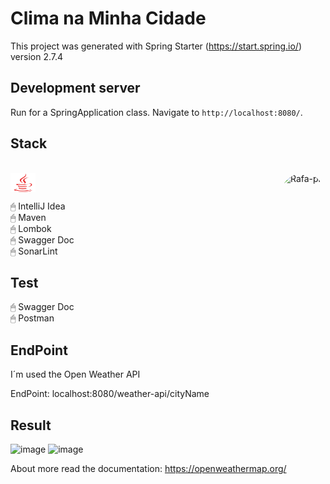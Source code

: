 # Clima na Minha Cidade

This project was generated with Spring Starter (https://start.spring.io/) version 2.7.4

## Development server

Run for a SpringApplication class. Navigate to `http://localhost:8080/`.

## Stack

<div style="display: inline_block"><br>
  <img align="center" alt="Rafa-Java" height="30" width="40" src="https://raw.githubusercontent.com/devicons/devicon/master/icons/java/java-plain.svg">
  <img align="right" alt="Rafa-pic" height="150" style="border-radius:50px;" src="https://media.discordapp.net/attachments/639956127056134178/890373478988013628/Publicacoes_Instagram_1_1.png?width=676&height=676">
</div>

🖱 IntelliJ Idea </br>
🖱 Maven </br>
🖱 Lombok </br>
🖱 Swagger Doc </br>
🖱 SonarLint  </br>

## Test

🖱 Swagger Doc </br>
🖱 Postman </br>

## EndPoint

I´m used the Open Weather API

EndPoint: localhost:8080/weather-api/cityName


## Result

![image](https://user-images.githubusercontent.com/4906986/195006148-4a3a67ea-f907-4f8f-a1f2-0e1cc7c7f3b9.png)
![image](https://user-images.githubusercontent.com/4906986/195006227-7ade0af0-bfae-41f5-9c4e-768aaf9808d7.png)



About more read the documentation: https://openweathermap.org/
